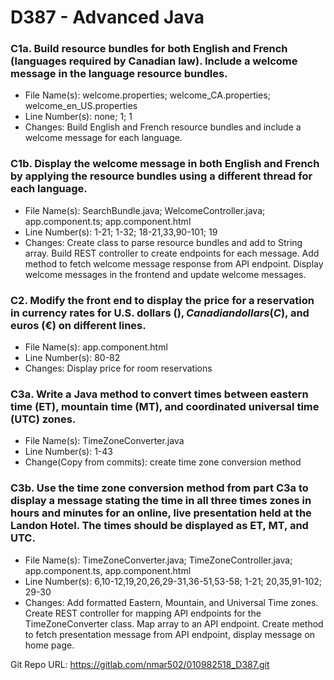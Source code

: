 # D387 - Advanced Java

### C1a. Build resource bundles for both English and French (languages required by Canadian law). Include a welcome message in the language resource bundles.

- File Name(s): welcome.properties; welcome_CA.properties; welcome_en_US.properties
- Line Number(s): none; 1; 1
- Changes: Build English and French resource bundles and include a welcome message for each language.

### C1b. Display the welcome message in both English and French by applying the resource bundles using a different thread for each language.

- File Name(s): SearchBundle.java; WelcomeController.java; app.component.ts; app.component.html
- Line Number(s): 1-21; 1-32; 18-21,33,90-101; 19
- Changes: Create class to parse resource bundles and add to String array. Build REST controller to create endpoints for each message. Add method to fetch welcome message response from API endpoint. Display welcome messages in the frontend and update welcome messages.

### C2. Modify the front end to display the price for a reservation in currency rates for U.S. dollars ($), Canadian dollars (C$), and euros (€) on different lines.

- File Name(s): app.component.html
- Line Number(s): 80-82
- Changes: Display price for room reservations

### C3a. Write a Java method to convert times between eastern time (ET), mountain time (MT), and coordinated universal time (UTC) zones.

- File Name(s): TimeZoneConverter.java
- Line Number(s): 1-43
- Change(Copy from commits): create time zone conversion method

### C3b. Use the time zone conversion method from part C3a to display a message stating the time in all three times zones in hours and minutes for an online, live presentation held at the Landon Hotel. The times should be displayed as ET, MT, and UTC.

- File Name(s): TimeZoneConverter.java; TimeZoneController.java; app.component.ts, app.component.html
- Line Number(s): 6,10-12,19,20,26,29-31,36-51,53-58; 1-21; 20,35,91-102; 29-30
- Changes: Add formatted Eastern, Mountain, and Universal Time zones. Create REST controller for mapping API endpoints for the TimeZoneConverter class. Map array to an API endpoint. Create method to fetch presentation message from API endpoint, display message on home page.

Git Repo URL: https://gitlab.com/nmar502/010982518_D387.git
